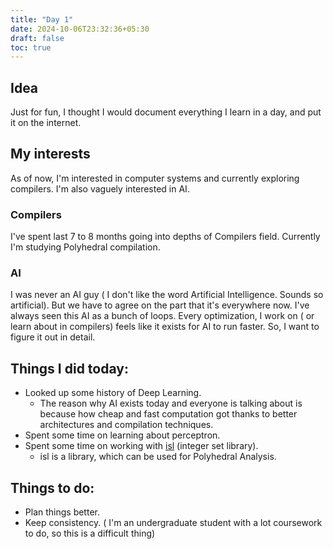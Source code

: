 ```yaml
---
title: "Day 1"
date: 2024-10-06T23:32:36+05:30
draft: false
toc: true
---
```


## Idea

Just for fun, I thought I would document everything I learn in a day, and put it on the internet.

## My interests

As of now, I'm interested in computer systems and currently exploring compilers.
I'm also vaguely interested in AI.

### Compilers

I've spent last 7 to 8 months going into depths of Compilers field. Currently I'm studying Polyhedral compilation.

### AI

I was never an AI guy ( I don't like the word Artificial Intelligence. Sounds so artificial). But we have to agree on the part that it's everywhere now. I've always seen this AI as a bunch of loops. Every optimization, I work on ( or learn about in compilers) feels like it exists for AI to run faster. So, I want to figure it out in detail.

## Things I did today:

- Looked up some history of Deep Learning.
	- The reason why AI exists today and everyone is talking about is because how cheap and fast computation got thanks to better architectures and compilation techniques.
- Spent some time on learning about perceptron.
- Spent some time on working with [isl](https://libisl.sourceforge.io/) (integer set library).
	-  isl is a library, which can be used for Polyhedral Analysis.

## Things to do:

- Plan things better.
- Keep consistency. ( I'm an undergraduate student with a lot coursework to do, so this is a difficult thing)
